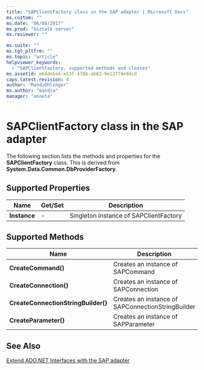 ```yaml
---
title: "SAPClientFactory class in the SAP adapter | Microsoft Docs"
ms.custom: ""
ms.date: "06/08/2017"
ms.prod: "biztalk-server"
ms.reviewer: ""

ms.suite: ""
ms.tgt_pltfrm: ""
ms.topic: "article"
helpviewer_keywords: 
  - "SAPClientFactory, supported methods and classes"
ms.assetid: e64de5e4-e53f-4708-ab02-9e12774e94cd
caps.latest.revision: 4
author: "MandiOhlinger"
ms.author: "mandia"
manager: "anneta"
---
```

# SAPClientFactory class in the SAP adapter
The following section lists the methods and properties for the **SAPClientFactory** class. This is derived from **System.Data.Common.DbProviderFactory**.  
  
## Supported Properties  
  
|Name|Get/Set|Description|  
|----------|--------------|-----------------|  
|**Instance**|-|Singleton instance of SAPClientFactory|  
  
## Supported Methods  
  
|Name|Description|  
|----------|-----------------|  
|**CreateCommand()**|Creates an instance of SAPCommand|  
|**CreateConnection()**|Creates an instance of SAPConnection|  
|**CreateConnectionStringBuilder()**|Creates an instance of SAPConnectionStringBuilder|  
|**CreateParameter()**|Creates an instance of SAPParameter|  
  
## See Also  
 [Extend ADO.NET Interfaces with the SAP adapter](../../adapters-and-accelerators/adapter-sap/extend-ado-net-interfaces-with-the-sap-adapter.md)